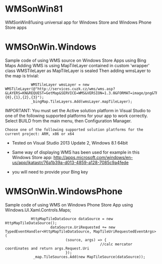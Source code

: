 WMSonWin81
==========

WMSonWin81using universal app for Windows Store and Windows Phone Store apps


WMSOnWin.Windows
====================

Sample code of using WMS source  on Windows Store Apps using Bing Maps
Adding WMS is using MapTileLayer contained in custom 'wrapper' class WMSTileLayer as MapTileLayer is sealed
Then adding wmsLayer to the map is trivial:

                WMSTileLayer wmsLayer = new WMSTileLayer(@"http://services.cuzk.cz/wms/wms.asp?&LAYERS=KN&REQUEST=GetMap&SERVICE=WMS&VERSION=1.3.0&FORMAT=image/png&TRANSPARENT=TRUE&STYLES=&CRS=EPSG:900913&WIDTH=256&HEIGHT=256&BBOX={0},{1},{2},{3}");
                _bingMap.TileLayers.Add(wmsLayer.mapTileLayer);


 IMPORTANT: You must set the Active solution platform in Visual Studio to one of the following supported platforms for your app to work correctly. Select BUILD from the main menu, then Configuration Manager.

    Choose one of the following supported solution platforms for the current project: ARM, x86 or x64

        
- Tested on Visual Studio 2013 Update 2, Windows 8.1 64bit

- Same way of displaying WMS has been used for example in this Windows Store app: http://apps.microsoft.com/windows/en-us/app/ikatastr/76a1b39a-d013-4859-a128-7085c9a4fede
- you will need to provide your Bing key 


WMSOnWin.WindowsPhone
====================

Sample code of using WMS on Windows Phone Store App using  Windows.UI.Xaml.Controls.Maps;

                HttpMapTileDataSource dataSource = new HttpMapTileDataSource();
                         dataSource.UriRequested += new TypedEventHandler<HttpMapTileDataSource, MapTileUriRequestedEventArgs>(
                                (source, args) => {
                                                //calc mercator coordinates and return args.Request.Uri
                                });
                 _map.TileSources.Add(new MapTileSource(dataSource));
                
